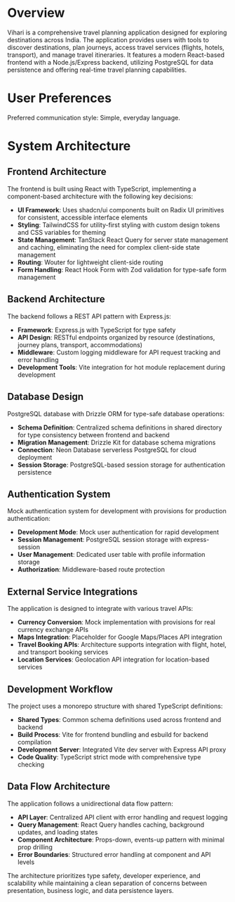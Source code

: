 # Overview

Vihari is a comprehensive travel planning application designed for exploring destinations across India. The application provides users with tools to discover destinations, plan journeys, access travel services (flights, hotels, transport), and manage travel itineraries. It features a modern React-based frontend with a Node.js/Express backend, utilizing PostgreSQL for data persistence and offering real-time travel planning capabilities.

# User Preferences

Preferred communication style: Simple, everyday language.

# System Architecture

## Frontend Architecture
The frontend is built using React with TypeScript, implementing a component-based architecture with the following key decisions:

- **UI Framework**: Uses shadcn/ui components built on Radix UI primitives for consistent, accessible interface elements
- **Styling**: TailwindCSS for utility-first styling with custom design tokens and CSS variables for theming
- **State Management**: TanStack React Query for server state management and caching, eliminating the need for complex client-side state management
- **Routing**: Wouter for lightweight client-side routing
- **Form Handling**: React Hook Form with Zod validation for type-safe form management

## Backend Architecture
The backend follows a REST API pattern with Express.js:

- **Framework**: Express.js with TypeScript for type safety
- **API Design**: RESTful endpoints organized by resource (destinations, journey plans, transport, accommodations)
- **Middleware**: Custom logging middleware for API request tracking and error handling
- **Development Tools**: Vite integration for hot module replacement during development

## Database Design
PostgreSQL database with Drizzle ORM for type-safe database operations:

- **Schema Definition**: Centralized schema definitions in shared directory for type consistency between frontend and backend
- **Migration Management**: Drizzle Kit for database schema migrations
- **Connection**: Neon Database serverless PostgreSQL for cloud deployment
- **Session Storage**: PostgreSQL-based session storage for authentication persistence

## Authentication System
Mock authentication system for development with provisions for production authentication:

- **Development Mode**: Mock user authentication for rapid development
- **Session Management**: PostgreSQL session storage with express-session
- **User Management**: Dedicated user table with profile information storage
- **Authorization**: Middleware-based route protection

## External Service Integrations
The application is designed to integrate with various travel APIs:

- **Currency Conversion**: Mock implementation with provisions for real currency exchange APIs
- **Maps Integration**: Placeholder for Google Maps/Places API integration
- **Travel Booking APIs**: Architecture supports integration with flight, hotel, and transport booking services
- **Location Services**: Geolocation API integration for location-based services

## Development Workflow
The project uses a monorepo structure with shared TypeScript definitions:

- **Shared Types**: Common schema definitions used across frontend and backend
- **Build Process**: Vite for frontend bundling and esbuild for backend compilation
- **Development Server**: Integrated Vite dev server with Express API proxy
- **Code Quality**: TypeScript strict mode with comprehensive type checking

## Data Flow Architecture
The application follows a unidirectional data flow pattern:

- **API Layer**: Centralized API client with error handling and request logging
- **Query Management**: React Query handles caching, background updates, and loading states
- **Component Architecture**: Props-down, events-up pattern with minimal prop drilling
- **Error Boundaries**: Structured error handling at component and API levels

The architecture prioritizes type safety, developer experience, and scalability while maintaining a clean separation of concerns between presentation, business logic, and data persistence layers.